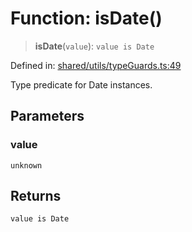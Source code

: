 # Function: isDate()

> **isDate**(`value`): `value is Date`

Defined in: [shared/utils/typeGuards.ts:49](https://github.com/Nick2bad4u/Uptime-Watcher/blob/dca5483e793478722cd3e6e125cafcec5fc771f0/shared/utils/typeGuards.ts#L49)

Type predicate for Date instances.

## Parameters

### value

`unknown`

## Returns

`value is Date`
